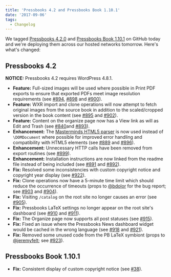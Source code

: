 ```yaml
---
title: 'Pressbooks 4.2 and Pressbooks Book 1.10.1'
date: '2017-09-06'
tags:
  - Changelog
---
```


We
tagged [Pressbooks 4.2.0](https://github.com/pressbooks/pressbooks/releases/tag/4.2.0) and
[Pressbooks Book 1.10.1](https://github.com/pressbooks/pressbooks-book/releases/tag/1.10.1)
on GitHub today and we're deploying them across our hosted networks tomorrow. Here's
what's changed:

## Pressbooks 4.2

**NOTICE:** Pressbooks 4.2 requires WordPress 4.8.1.

- **Feature:** Full-sized images will be used where possible in Print PDF exports to
  ensure that exported PDFs meet image resolution requirements (see
  [#894](https://github.com/pressbooks/pressbooks/issues/894),
  [#898](https://github.com/pressbooks/pressbooks/pull/898) and
  [#900](https://github.com/pressbooks/pressbooks/pull/900)).
- **Feature:** WXR import and clone operations will now attempt to fetch original images
  from the source book in addition to the scaled/cropped version in the book content (see
  [#895](https://github.com/pressbooks/pressbooks/issues/895) and
  [#902](https://github.com/pressbooks/pressbooks/pull/902)).
- **Feature:** Content on the organize page now has a View link as will as Edit and Trash
  (see [#840](https://github.com/pressbooks/pressbooks/issues/840)and
  [#893](https://github.com/pressbooks/pressbooks/pull/893)).
- **Enhancement:** The
  [Masterminds HTML5 parser](https://github.com/Masterminds/html5-php) is now used instead
  of `\DOMDocument` where possible for improved error handling and compatibility with
  HTML5 elements (see [#889](https://github.com/pressbooks/pressbooks/issues/889) and
  [#896](https://github.com/pressbooks/pressbooks/pull/896)).
- **Enhancement:** Unnecessary HTTP calls have been removed from export routines (see
  [#899](https://github.com/pressbooks/pressbooks/pull/899)).
- **Enhancement:** Installation instructions are now linked from the readme file instead
  of being included (see [#891](https://github.com/pressbooks/pressbooks/issues/891) and
  [#892](https://github.com/pressbooks/pressbooks/pull/892 'Link to contributors and installation on docs site (fix #891)')).
- **Fix:** Resolved some inconsistencies with custom copyright notice and copyright year
  display (see [#922](https://github.com/pressbooks/pressbooks/pull/922)).
- **Fix:** Clone operations now have a 5-minute time limit which should reduce the
  occurrence of timeouts (props to [@bdolor](https://github.com/bdolor) for the bug
  report; see [#903](https://github.com/pressbooks/pressbooks/issues/903) and
  [#904](https://github.com/pressbooks/pressbooks/pull/904)).
- **Fix:** Visiting `/catalog` on the root site no longer causes an error (see
  [#905](https://github.com/pressbooks/pressbooks/pull/905)).
- **Fix:** Pressbooks LaTeX settings no longer appear on the root site's dashboard (see
  [#910](https://github.com/pressbooks/pressbooks/issues/910 'PB Latex settings should only appear in books, not root site')
  and [#911](https://github.com/pressbooks/pressbooks/pull/911)).
- **Fix:** The Organize page now supports all post statuses (see
  [#915](https://github.com/pressbooks/pressbooks/pull/915)).
- **Fix:** Fixed an issue where the Pressbooks News dashboard widget would be cached in
  the wrong language (see
  [#918](https://github.com/pressbooks/pressbooks/issues/918 "Pressbooks News Widget Is Cached In User's Langauge For Whole Site")
  and [#921](https://github.com/pressbooks/pressbooks/pull/921)).
- **Fix:** Removed some unused code from the PB LaTeX symbiont (props to
  [@jeremyfelt](https://github.com/jeremyfelt); see
  [#923](https://github.com/pressbooks/pressbooks/pull/923)).

## Pressbooks Book 1.10.1

- **Fix:** Consistent display of custom copyright notice (see
  [#38](https://github.com/pressbooks/pressbooks-book/pull/38 'Custom notice should override auto all rights reserved')).
